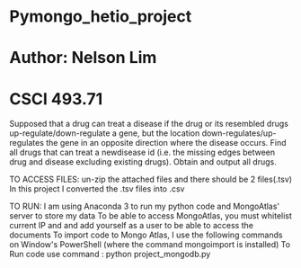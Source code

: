 # Pymongo_hetio_project
# Author: Nelson Lim
# CSCI 493.71
Supposed that a drug can treat a disease if the drug or its resembled drugs up-regulate/down-regulate a gene, but the location down-regulates/up-regulates the gene in an opposite direction where the disease occurs. Find all drugs that can treat a newdisease id (i.e. the missing edges between drug and disease excluding existing drugs). Obtain and output all drugs. 

TO ACCESS FILES: un-zip the attached files and there should be 2 files(.tsv)
In this project I converted the .tsv files into .csv

TO RUN:
I am using Anaconda 3 to run my python code and MongoAtlas' server to store my data
To be able to access MongoAtlas, you must whitelist current IP and and add yourself as a user to be able to access the documents
To import code to Mongo Atlas, I use the following commands on Window's PowerShell (where the command mongoimport is installed)
To Run code use command : python project_mongodb.py

